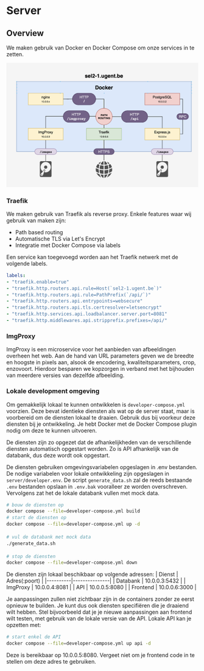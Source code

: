 # Server

## Overview

We maken gebruik van Docker en Docker Compose om onze services in te zetten.

![](./architecture.png)

### Traefik

We maken gebruik van Traefik als reverse proxy. Enkele features waar wij gebruik van maken zijn:

- Path based routing
- Automatische TLS via Let's Encrypt
- Integratie met Docker Compose via labels

Een service kan toegevoegd worden aan het Traefik netwerk met de volgende labels.

```yml
labels:
- "traefik.enable=true"
- "traefik.http.routers.api.rule=Host(`sel2-1.ugent.be`)"
- "traefik.http.routers.api.rule=PathPrefix(`/api/`)"
- "traefik.http.routers.api.entrypoints=websecure"
- "traefik.http.routers.api.tls.certresolver=letsencrypt"
- "traefik.http.services.api.loadbalancer.server.port=8081"
- "traefik.http.middlewares.api.stripprefix.prefixes=/api/"
```

### ImgProxy

ImgProxy is een microservice voor het aanbieden van afbeeldingen overheen het web. Aan de hand van URL parameters geven we de breedte en hoogste in pixels aan, alsook de encodering, kwaliteitsparameters, crop, enzovoort. Hierdoor besparen we kopzorgen in verband met het bijhouden van meerdere versies van dezelfde afbeelding.


### Lokale development omgeving
Om gemakkelijk lokaal te kunnen ontwikkelen is `developer-compose.yml` voorzien. Deze bevat identieke diensten als wat op de server staat, maar is voorbereid om de diensten lokaal te draaien.
Gebruik dus bij voorkeur deze diensten bij je ontwikkeling.
Je hebt Docker met de Docker Compose plugin nodig om deze te kunnen uitvoeren.

De diensten zijn zo opgezet dat de afhankelijkheden van de verschillende diensten automatisch opgestart worden. Zo is API afhankelijk van de databank, dus deze wordt ook opgestart.

De diensten gebruiken omgevingsvariabelen opgeslagen in .env bestanden. De nodige variabelen voor lokale ontwikkeling zijn opgeslagen in `server/developer.env`.
De script `generate_data.sh` zal de reeds bestaande `.env` bestanden opslaan in `.env.bak` vooralleer ze worden overschreven.
Vervolgens zat het de lokale databank vullen met mock data.

```bash
# bouw de diensten op
docker compose --file=developer-compose.yml build
# start de diensten op
docker compose --file=developer-compose.yml up -d

# vul de databank met mock data
./generate_data.sh

# stop de diensten
docker compose --file=developer-compose.yml down
```

De diensten zijn lokaal beschikbaar op volgende adressen:
| Dienst   | Adres(:poort) |
|----------|---------------|
| Databank | 10.0.0.3:5432 |
| ImgProxy | 10.0.0.4:8081 |
| API      | 10.0.0.5:8080 |
| Frontend | 10.0.0.6:3000 |

Je aanpassingen zullen niet zichtbaar zijn in de containers zonder ze eerst opnieuw te builden.
Je kunt dus ook diensten specifiëren die je draaiend wilt hebben.
Stel bijvoorbeeld dat je je nieuwe aanpassingen aan frontend wilt testen, met gebruik van de lokale versie van de API. Lokale API kan je opzetten met:
```bash
# start enkel de API
docker compose --file=developer-compose.yml up api -d
```
Deze is bereikbaar op 10.0.0.5:8080. Vergeet niet om je frontend code in te stellen om deze adres te gebruiken.
